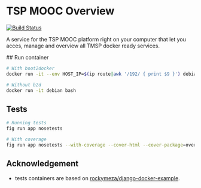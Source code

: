 TSP MOOC Overview
=================

[![Build Status](https://travis-ci.org/pfe-asr-2014/tsp-mooc-overview.svg?branch=master)](https://travis-ci.org/pfe-asr-2014/tsp-mooc-overview)

A service for the TSP MOOC platform right on your computer that let you acces, manage and overview all TMSP docker ready services.

## Run container

```sh
# With boot2docker
docker run -it --env HOST_IP=$(ip route|awk '/192/ { print $9 }') debian bash

# Without b2d
docker run -it debian bash
```

## Tests

```sh
# Running tests
fig run app nosetests

# With coverage
fig run app nosetests --with-coverage --cover-html --cover-package=overview

```

## Acknowledgement

* tests containers are based on [rockymeza/django-docker-example](https://github.com/rockymeza/django-docker-example).
